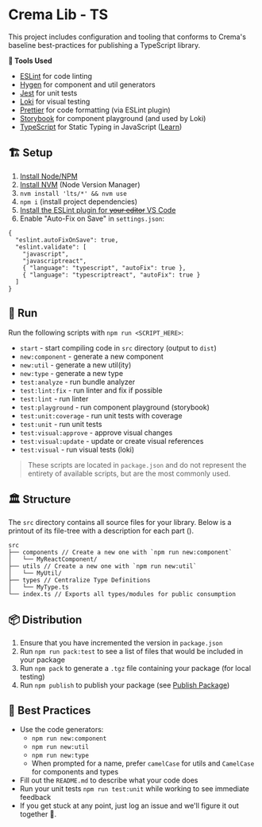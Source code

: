 # Crema Lib - TS

This project includes configuration and tooling that conforms to Crema's baseline best-practices for publishing a TypeScript library.

**🧰 Tools Used**

- [ESLint](https://eslint.org) for code linting
- [Hygen](http://www.hygen.io) for component and util generators
- [Jest](https://jestjs.io) for unit tests
- [Loki](https://loki.js.org) for visual testing
- [Prettier](https://prettier.io) for code formatting (via ESLint plugin)
- [Storybook](https://storybook.js.org) for component playground (and used by Loki)
- [TypeScript](http://www.typescriptlang.org) for Static Typing in JavaScript ([Learn](http://www.typescriptlang.org/docs/handbook/basic-types.html))

## 🏗 Setup

1. [Install Node/NPM](https://nodejs.org/en/)
2. [Install NVM](https://github.com/creationix/nvm#installation-and-update) (Node Version Manager)
3. `nvm install 'lts/*' && nvm use`
4. `npm i` (install project dependencies)
5. [Install the ESLint plugin for ~~your editor~~ VS Code](https://marketplace.visualstudio.com/items?itemName=dbaeumer.vscode-eslint)
6. Enable "Auto-Fix on Save" in `settings.json`: 
```
{
  "eslint.autoFixOnSave": true,
  "eslint.validate": [
    "javascript",
    "javascriptreact",
    { "language": "typescript", "autoFix": true },
    { "language": "typescriptreact", "autoFix": true }
  ]
}
```

## 👟 Run

Run the following scripts with `npm run <SCRIPT_HERE>`:

- `start` - start compiling code in `src` directory (output to `dist`)
- `new:component` - generate a new component
- `new:util` - generate a new util(ity)
- `new:type` - generate a new type
- `test:analyze` - run bundle analyzer
- `test:lint:fix` - run linter and fix if possible
- `test:lint` - run linter
- `test:playground` - run component playground (storybook)
- `test:unit:coverage` - run unit tests with coverage
- `test:unit` - run unit tests
- `test:visual:approve` - approve visual changes
- `test:visual:update` - update or create visual references
- `test:visual` - run visual tests (loki)

>These scripts are located in `package.json` and do not represent the entirety of available scripts, but are the most commonly used.

## 🏛 Structure

The `src` directory contains all source files for your library. Below is a printout of its file-tree with a description for each part ().

```
src
├── components // Create a new one with `npm run new:component`
│   └── MyReactComponent/
├── utils // Create a new one with `npm run new:util`
│   └── MyUtil/
├── types // Centralize Type Definitions
│   └── MyType.ts
└── index.ts // Exports all types/modules for public consumption
```

## 📦 Distribution

1. Ensure that you have incremented the version in `package.json`
2. Run `npm run pack:test` to see a list of files that would be included in your package
3. Run `npm pack` to generate a `.tgz` file containing your package (for local testing)
4. Run `npm publish` to publish your package (see [Publish Package](https://docs.npmjs.com/cli/publish))

## 🥇 Best Practices

- Use the code generators:
  - `npm run new:component`
  - `npm run new:util`
  - `npm run new:type`
  - When prompted for a name, prefer `camelCase` for utils and `CamelCase` for components and types
- Fill out the `README.md` to describe what your code does
- Run your unit tests `npm run test:unit` while working to see immediate feedback
- If you get stuck at any point, just log an issue and we'll figure it out together 👭.